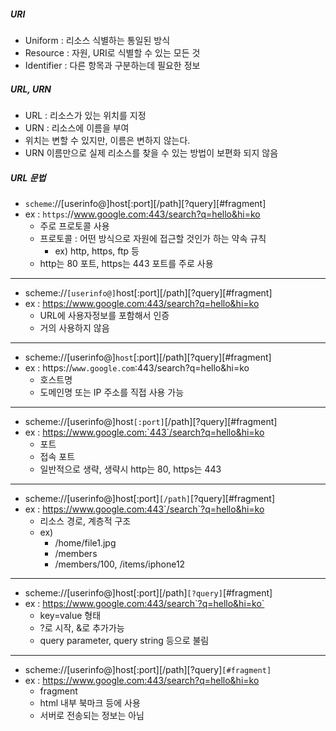 ##### URI
- Uniform : 리소스 식별하는 통일된 방식
- Resource : 자원, URI로 식별할 수 있는 모든 것
- Identifier : 다른 항목과 구분하는데 필요한 정보

##### URL, URN
- URL : 리소스가 있는 위치를 지정
- URN : 리소스에 이름을 부여
- 위치는 변할 수 있지만, 이름은 변하지 않는다.
- URN 이름만으로 실제 리소스를 찾을 수 있는 방법이 보편화 되지 않음

##### URL 문법
- `scheme`://[userinfo@]host[:port][/path][?query][#fragment]
- ex : `https`://www.google.com:443/search?q=hello&hi=ko
  - 주로 프로토콜 사용
  - 프로토콜 : 어떤 방식으로 자원에 접근할 것인가 하는 약속 규칙
    - ex) http, https, ftp 등
  - http는 80 포트, https는 443 포트를 주로 사용
--- 
- scheme://`[userinfo@]`host[:port][/path][?query][#fragment]
- ex : https://www.google.com:443/search?q=hello&hi=ko
  - URL에 사용자정보를 포함해서 인증
  - 거의 사용하지 않음
--- 
- scheme://[userinfo@]`host`[:port][/path][?query][#fragment]
- ex : https://`www.google.com`:443/search?q=hello&hi=ko
  - 호스트명
  - 도메인명 또는 IP 주소를 직접 사용 가능
--- 
- scheme://[userinfo@]host`[:port]`[/path][?query][#fragment]
- ex : https://www.google.com:`443`/search?q=hello&hi=ko
  - 포트
  - 접속 포트
  - 일반적으로 생략, 생략시 http는 80, https는 443
---
- scheme://[userinfo@]host[:port]`[/path]`[?query][#fragment]
- ex : https://www.google.com:443`/search`?q=hello&hi=ko
  - 리소스 경로, 계층적 구조
  - ex)
    - /home/file1.jpg
    - /members
    - /members/100, /items/iphone12
---
- scheme://[userinfo@]host[:port][/path]`[?query]`[#fragment]
- ex : https://www.google.com:443/search`?q=hello&hi=ko`
  - key=value 형태
  - ?로 시작, &로 추가가능 
  - query parameter, query string 등으로 불림
---
- scheme://[userinfo@]host[:port][/path][?query]`[#fragment]`
- ex : https://www.google.com:443/search?q=hello&hi=ko
  - fragment
  - html 내부 북마크 등에 사용
  - 서버로 전송되는 정보는 아님